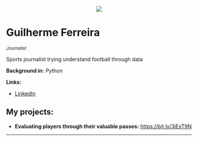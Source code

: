 <p align="center">
  <img src="banner.png" >
</p>

# Guilherme Ferreira
<sub>*Journalist*</sub>

Sports journalist trying understand football through data

**Background in:** Python

**Links:**
* [LinkedIn](https://www.linkedin.com/in/guilhermeferreira93/)

## My projects:

* **Evaluating players through their valuable passes:** https://bit.ly/3jExT9N
---
